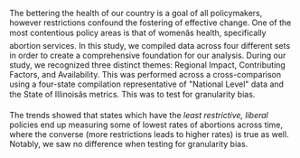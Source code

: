 The bettering the health of our country is a goal of all policymakers, however restrictions confound the fostering of effective change. One of the most contentious policy areas is that of womenâs health, specifically abortion services. In this study, we compiled data across four different sets in order to create a comprehensive foundation for our analysis. During our study, we recognized three distinct themes: Regional Impact, Contributing Factors, and Availability. This was performed across a cross-comparison using a four-state compilation representative of "National Level" data and the State of Illinoisâs metrics. This was to test for granularity bias. 

The trends showed that states which have the *least restrictive, liberal* policies end up measuring some of lowest rates of abortions across time, where the converse (more restrictions leads to higher rates) is true as well. Notably, we saw no difference when testing for granularity bias.
